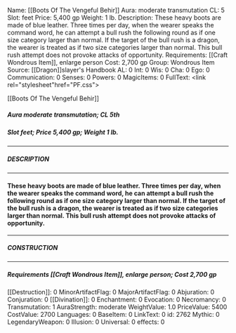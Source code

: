 Name: [[Boots Of The Vengeful Behir]]
Aura: moderate transmutation
CL: 5
Slot: feet
Price: 5,400 gp
Weight: 1 lb.
Description: These heavy boots are made of blue leather. Three times per day, when the wearer speaks the command word, he can attempt a bull rush the following round as if one size category larger than normal. If the target of the bull rush is a dragon, the wearer is treated as if two size categories larger than normal. This bull rush attempt does not provoke attacks of opportunity.
Requirements: [[Craft Wondrous Item]], enlarge person
Cost: 2,700 gp
Group: Wondrous Item
Source: [[Dragon]]slayer's Handbook
AL: 0
Int: 0
Wis: 0
Cha: 0
Ego: 0
Communication: 0
Senses: 0
Powers: 0
MagicItems: 0
FullText: <link rel="stylesheet"href="PF.css"><div class="heading"><p class="alignleft">[[Boots Of The Vengeful Behir]]</p><div style="clear: both;"></div></div><div><h5><b>Aura </b>moderate transmutation; <b>CL </b>5th</h5><h5><b>Slot </b>feet; <b>Price </b>5,400 gp; <b>Weight </b>1 lb.</h5></div><hr/><div><h5><b>DESCRIPTION</b></h5></div><hr/><div><h4><p>These heavy boots are made of blue leather. Three times per day, when the wearer speaks the command word, he can attempt a bull rush the following round as if one size category larger than normal. If the target of the bull rush is a dragon, the wearer is treated as if two size categories larger than normal. This bull rush attempt does not provoke attacks of opportunity.</p></h4></div><hr/><div><h5><b>CONSTRUCTION</b></h5></div><hr/><div><h5><b>Requirements </b>[[Craft Wondrous Item]], <i>enlarge person</i>; <b>Cost </b>2,700 gp</h5></div>
[[Destruction]]: 0
MinorArtifactFlag: 0
MajorArtifactFlag: 0
Abjuration: 0
Conjuration: 0
[[Divination]]: 0
Enchantment: 0
Evocation: 0
Necromancy: 0
Transmutation: 1
AuraStrength: moderate
WeightValue: 1.0
PriceValue: 5400
CostValue: 2700
Languages: 0
BaseItem: 0
LinkText: 0
id: 2762
Mythic: 0
LegendaryWeapon: 0
Illusion: 0
Universal: 0
effects: 0

